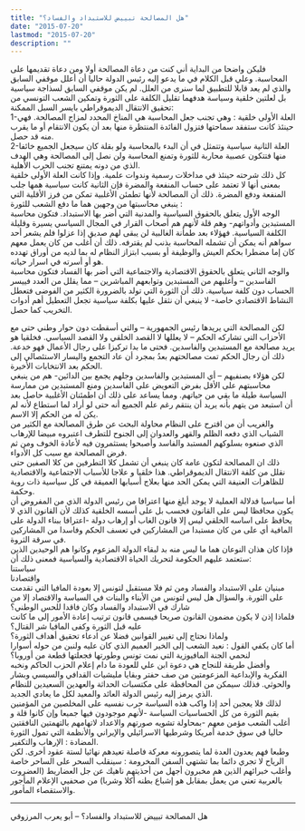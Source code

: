 ```yaml
---
title: "هل المصالحة تبييض للاستبداد والفساد؟"
date: "2015-07-20"
lastmod: "2015-07-20"
description: ""
---
```

فليكن واضحا من البداية أني كنت من دعاة المصالحة أولا ومن دعاة تقديمها على المحاسبة. وعلي قبل الكلام في ما يدعو إليه رئيس الدولة حاليا أن أعلل موقفي السابق والذي لم يعد قابلا للتطبيق لما سنرى من العلل. لم يكن موقفي السابق لسذاجة سياسية بل لعلتين خلقية وسياسة هدفهما تقليل الكلفة على الثورة وتمكين الشعب التونسي من تحقيق الانتقال الديموقراطي بايسر السبل الممكنة:  
1-العلة الأولى خلقية : وهي تجنب جعل المحاسبة هي المناخ المحدد لمزاج المصالحة. فهي حينئذ كانت ستفقد سماحتها فتزول الفائدة المنتظرة منها بعد أن يكون الانتقام أو ما يقرب منه قد حصل.  
2-العلة الثانية سياسية وتتمثل في أن البدء بالمحاسبة ولو بقلة كان سيجعل الجميع خائفا منها فتتكون عصبية محاربة للثورة وتمنع المحاسبة ولن نصل إلى المصالحة وهي الهدف الذي من دونه يمتنع تجنب الحرب الأهلية.  
كل ذلك شرحته حينئذ في مداخلات رسمية وندوات علمية. وإذا كانت العلة الأولى خلقية بمعنى أنها لا تعتمد على حساب المنفعة والمضرة فإن الثانية كانت سياسية همها جلب المنفعة ودفع المضرة. ذلك أن المصالحة لأنها تطمئن الأغلبية تمكن من فرز الأقلية التي ينبغي محاسبتها من وجهين هما ما دفع الشعب للثورة :  
الوجه الأول يتعلق بالحقوق السياسية والمدنية التي أضر بها الاستبداد. فتكون محاسبة المستبدين وأدواتهم- وهم قلة لأنهم هم أصحاب القرار في المجال السياسي يسيرة وقليلة الكلفة السياسية. فهؤلاء بعد طمأنة الغالبية لن يبقى لهم صديق إذا عزلوا فلم يشعر أحد سواهم أنه يمكن أن تشمله المحاسبة بذنب لم يقترفه. ذلك أن أغلب من كان يعمل معهم كان إما مضطرا بحكم العيش والوظيفة أو بسبب ابتزاز النظام له بما لديه من أوراق تهدده هو أو أسرته في اسرار حياته.  
والوجه الثاني يتعلق بالحقوق الاقتصادية والاجتماعية التي أضر بها الفساد فتكون محاسبة الفاسدين – وأغلبهم من المستبدين وتوابعهم المباشرين – مما يقلل من العدد فييسر الحساب دون كلفة سياسية. ذلك أن الثورة التي تولد بالضرورة الكثير من الفوضى فتعطل النشاط الاقتصادي خاصة- لا ينبغي أن نثقل عليها بكلفة سياسية تجعل التعطيل أهم أدوات التخريب كما حصل.

لكن المصالحة التي يريدها رئيس الجمهورية – والتي أسقطت دون حوار وطني حتى مع الأحزاب التي تشاركه الحكم – لا يعللها لا القصد الخلقي ولا القصد السياسي. فخلقيا هو يريد مصالحة مع المستبدين والفاسدين. فحتى ما بدا تركيزا على رجال الأعمال فهو خدعة. ذلك أن رجال الحكم تمت مصالحتهم بعدُ بمجرد أن عاد التجمع واليسار الاستئصالي إلى الحكم بعد الانتخابات الأخيرة.  
لكن هؤلاء بصنفيهم – أي المستبدين والفاسدين وجلهم يجمع بين الدائين- هم من ينبغي محاسبتهم على الأقل بفرض التعويض على الفاسدين ومنع المستبدين من ممارسة السياسة طيلة ما بقي من حياتهم. ومما يساعد على ذلك أن اطمئنان الأغلبية حاصل بعد أن استبعد من يتهم بأنه يريد أن ينتقم رغم علم الجميع أنه حتى لو أراد لما استطاع لأنه لم يكن له من الحكم إلا الاسم.  
والغريب أن من اقترح على النظام محاولة البحث عن طرق المصالحة مع الكثير من الشباب الذي دفعه الظلم والقهر والعدوان إلى الجنوح للتطرف اعتبروه مبيضا للإرهاب الذي صنعوه بسلوكهم المستبد والفاسد وأصبحوا يستثمرون فيه لأعادة الخوف ومن ثم فرض المصالحة مع سبب كل الأدواء.  
ذلك ان المصالحة لتكون عامة كان ينبغي أن تشمل كلا التطرفين من كلا الصفين حتى نقلل من كلفة الانتقال الديموقراطي. هذا خلقيا و علاجا للأسباب الاجتماعية والاقتصادية للظاهرات العنيفة التي يمكن الحد منها بعلاج أسبابها العميقة في كل سياسية ذات روية وحكمة.  
أما سياسيا فدلالة العملية لا يوجد أبلغ منها اعترافا من رئيس الدولة الذي من المفروض أن يكون محافظا ليس على القانون فحسب بل على أسسه الخلقية كذلك لأن القانون الذي لا يحافظ على اساسه الخلقي ليس إلا قانون الغاب أو إرهاب دولة -اعترافا ببناء الدولة على المافية أي على من كان مستبدا من المشاركين في تعسف الحكم وفاسدا من المشاركين في سرقة الثروة.  
فإذا كان هذان النوعان هما ما ليس منه بد لبقاء الدولة المزعوم وكانوا هم الوحيدين الذين ستعتمد عليهم الحكومة لتحريك الحياة الاقتصادية والسياسية فمعنى ذلك أن:  
سياستنا  
واقتصادنا  
مبنيان على الاستبداد والفساد ومن ثم فلا مستقبل لتونس إلا بعودة المافيا التي تقدمت على الثورة. والسؤال هل ليس لتونس من الأبناء والبنات في السياسة والاقتصاد إلا من شارك في الاستبداد والفساد وكان فاقدا للحس الوطني؟  
فلماذا إذن لا يكون مضمون القانون صريحا فيسمى قانون ترتيب إعادة الأمور إلى ما كانت عليه قبل الثورة وكفى المافيا شر القتال؟  
ولماذا نحتاج إلى تغيير القوانين فضلا عن ادعاء تحقيق أهداف الثورة؟  
أما كان يكفي القول : نعيد الشعب إلى الخير العميم الذي كان عليه ولنبن من حوله أسوارا لنحمي الجنة المافيوزية التي نمت تونس وطورتها فجعلتها قطعة من أوروبا؟  
وأفضل طريقة للنجاح هي دعوة ابن علي للعودة ما دام إعلام الحزب الحاكم ونخبه الفكرية والإبداعية المزعومتين من صف حفتر وبقايا مليشيات القدافي والسيسي وبشار والحوثي. فذلك سيمكن من المحافظة على مكتسبات الحداثة والعهدين السعيدين للنظام الذي يرمز إليه رئيس الدولة العائد والمعيد لكل ما يعادي الجديد.  
لذلك فلا يعجبن أحد إذا واكب هذه السياسة حرب نفسيه على المخلصين من المؤمنين بقيم الثورة من كل الحساسيات السياسة -لأنهم موجودون فيها جميعا وإن كانوا قلة و أغلب الشعب مؤمن معهم -بمحاولة تشويه صورتهم والاعداد لاتهامهم بالتهمتين النافقتين حاليا في سوق خدمة أمريكا وشرطيها الاسرائيلي والإيراني والأنظمة التي تمول الثورة المضادة : الإرهاب والتكفير.  
وطبعا فهم يعدون العدة لما يتصورونه معركة فاصلة تعيدهم نهائيا لستة عقود أخرى. لكن الرياح لا تجري دائما بما تشتهي السفن المخرومة : سينقلب السحر على الساحر خاصة وأغلب خبرائهم الذين هم مخبرون أجهل من أحذيتهم ناهيك عن جل العضاريط (العضروت بالعربية تعني من يعمل بمقابل هو إشباع بطنه أكلا وشربا) من صحفيي الإعلام المأجور والاستقصاء المأمور.

---

هل المصالحة تبييض للاستبداد والفساد؟ – أبو يعرب المرزوقي

###